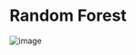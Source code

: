 # Random Forest
![image](https://github.com/user-attachments/assets/7a05914c-4ebb-473a-ba0f-b9af172b031a)
